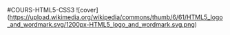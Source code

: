 #COURS-HTML5-CSS3
![cover] (https://upload.wikimedia.org/wikipedia/commons/thumb/6/61/HTML5_logo_and_wordmark.svg/1200px-HTML5_logo_and_wordmark.svg.png)